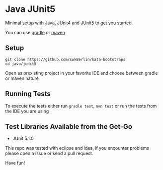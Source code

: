 # Java JUnit5

Minimal setup with Java, [JUnit4](https://junit.org/junit4/) and [JUnit5](https://junit.org/junit5/) to get you started.

You can use [gradle](https://gradle.org/) or [maven](https://maven.apache.org/)

## Setup

    git clone https://github.com/swkBerlin/kata-bootstraps
    cd java/junit5

Open as prexisting project in your favorite IDE and choose between gradle or maven nature

## Running Tests

To execute the tests either run `gradle test`, `mvn test` or run the tests from the IDE you are using

## Test Libraries Available from the Get-Go
- JUnit 5.1.0

This repo was tested with eclipse and idea, if you encounter problems please open a issue or send a pull request.

Have fun!
